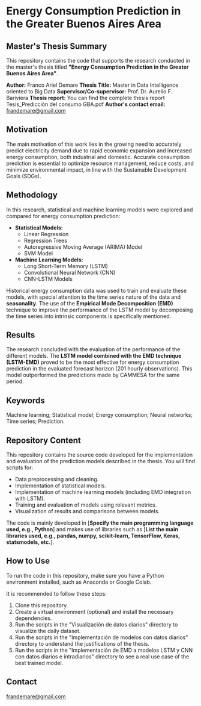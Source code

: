 # Energy Consumption Prediction in the Greater Buenos Aires Area

## Master's Thesis Summary

This repository contains the code that supports the research conducted in the master's thesis titled **"Energy Consumption Prediction in the Greater Buenos Aires Area"**.

**Author:** Franco Ariel Demare
**Thesis Title:** Master in Data Intelligence oriented to Big Data
**Supervisor/Co-supervisor:** Prof. Dr. Aurelio F. Bariviera
**Thesis report:** You can find the complete thesis report Tesis_Predicción del consumo GBA.pdf
**Author's contact email:** frandemare@gmail.com

## Motivation

The main motivation of this work lies in the growing need to accurately predict electricity demand due to rapid economic expansion and increased energy consumption, both industrial and domestic. Accurate consumption prediction is essential to optimize resource management, reduce costs, and minimize environmental impact, in line with the Sustainable Development Goals (SDGs).

## Methodology

In this research, statistical and machine learning models were explored and compared for energy consumption prediction:

* **Statistical Models:**
    * Linear Regression
    * Regression Trees
    * Autoregressive Moving Average (ARIMA) Model
    * SVM Model
* **Machine Learning Models:**
    * Long Short-Term Memory (LSTM)
    * Convolutional Neural Network (CNN)
    * CNN-LSTM Models

Historical energy consumption data was used to train and evaluate these models, with special attention to the time series nature of the data and **seasonality**. The use of the **Empirical Mode Decomposition (EMD)** technique to improve the performance of the LSTM model by decomposing the time series into intrinsic components is specifically mentioned.

## Results

The research concluded with the evaluation of the performance of the different models. The **LSTM model combined with the EMD technique (LSTM-EMD)** proved to be the most effective for energy consumption prediction in the evaluated forecast horizon (201 hourly observations). This model outperformed the predictions made by CAMMESA for the same period.

## Keywords

Machine learning; Statistical model; Energy consumption; Neural networks; Time series; Prediction.

## Repository Content

This repository contains the source code developed for the implementation and evaluation of the prediction models described in the thesis. You will find scripts for:

* Data preprocessing and cleaning.
* Implementation of statistical models.
* Implementation of machine learning models (including EMD integration with LSTM).
* Training and evaluation of models using relevant metrics.
* Visualization of results and comparisons between models.

The code is mainly developed in [**Specify the main programming language used, e.g., Python**] and makes use of libraries such as [**List the main libraries used, e.g., pandas, numpy, scikit-learn, TensorFlow, Keras, statsmodels, etc.**].

## How to Use

To run the code in this repository, make sure you have a Python environment installed, such as Anaconda or Google Colab.

It is recommended to follow these steps:

1.  Clone this repository.
2.  Create a virtual environment (optional) and install the necessary dependencies.
3.  Run the scripts in the "Visualización de datos diarios" directory to visualize the daily dataset.
4.  Run the scripts in the "Implementación de modelos con datos diarios" directory to understand the justifications of the thesis.
5.  Run the scripts in the "Implementación de EMD a modelos LSTM y CNN con datos diarios e intradiarios" directory to see a real use case of the best trained model.

## Contact

frandemare@gmail.com
